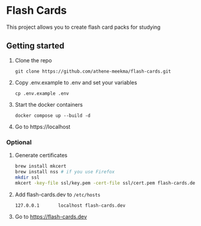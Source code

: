 # Flash Cards
This project allows you to create flash card packs for studying

## Getting started
1. Clone the repo
   ```
   git clone https://github.com/athene-meekma/flash-cards.git
   ```
2. Copy .env.example to .env and set your variables
   ```
   cp .env.example .env
   ```
3. Start the docker containers
   ```
   docker compose up --build -d
   ```
4. Go to https://localhost

### Optional
1. Generate certificates
   ```sh
   brew install mkcert
   brew install nss # if you use Firefox
   mkdir ssl
   mkcert -key-file ssl/key.pem -cert-file ssl/cert.pem flash-cards.dev
   ```
2. Add flash-cards.dev to `/etc/hosts`
   ```
   127.0.0.1       localhost flash-cards.dev
   ```
3. Go to https://flash-cards.dev
